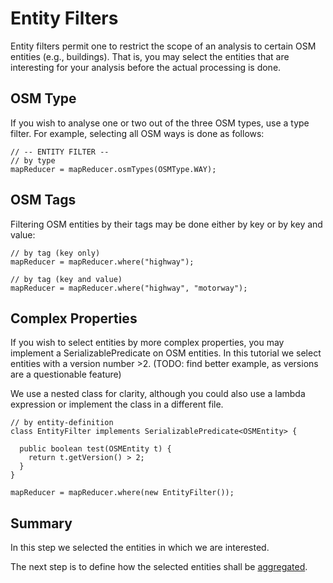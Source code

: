 # Entity Filters

Entity filters permit one to restrict the scope of an analysis
to certain OSM entities (e.g., buildings). That is, you may
select the entities that are interesting for your analysis
before the actual processing is done.


## OSM Type

If you wish to analyse one or two out of the three OSM types,
use a type filter. For example, selecting all OSM ways is done
as follows:

```
// -- ENTITY FILTER --
// by type
mapReducer = mapReducer.osmTypes(OSMType.WAY);
```


## OSM Tags

Filtering OSM entities by their tags may be done
either by key or by key and value:

```
// by tag (key only)
mapReducer = mapReducer.where("highway");

// by tag (key and value)
mapReducer = mapReducer.where("highway", "motorway");
```


## Complex Properties

If you wish to select entities by more complex properties, you may
implement a SerializablePredicate on OSM entities. In this tutorial
we select entities with a version number >2.
(TODO: find better example, as versions are a questionable feature)

We use a nested class for clarity, although you could also use
a lambda expression or implement the class in a different file.

```
// by entity-definition
class EntityFilter implements SerializablePredicate<OSMEntity> {

  public boolean test(OSMEntity t) {
    return t.getVersion() > 2;
  }
}

mapReducer = mapReducer.where(new EntityFilter());
```

## Summary

In this step we selected the entities in which we are interested.

The next step is to define how the selected entities shall be 
[aggregated](aggregation-settings.md).